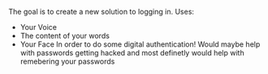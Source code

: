 The goal is to create a new solution to logging in. Uses:
  - Your Voice
  - The content of your words
  - Your Face
In order to do some digital authentication! Would maybe help with passwords getting hacked and most definetly would help with remebering your passwords
